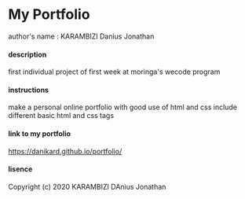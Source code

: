 # My Portfolio
 author's name : KARAMBIZI Danius Jonathan
#### description
first individual project of first week at moringa's wecode program
#### instructions
make a personal online portfolio with good use of html and css 
include different basic html and css tags
#### link to my portfolio
https://danikard.github.io/portfolio/
#### lisence
Copyright (c) 2020 KARAMBIZI DAnius Jonathan


